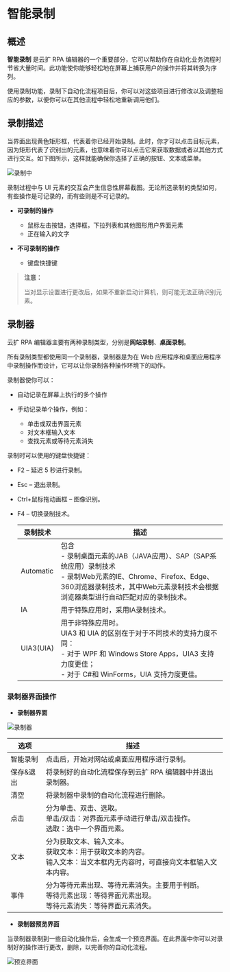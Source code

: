 # 智能录制

## 概述

**智能录制** 是云扩 RPA 编辑器的一个重要部分，它可以帮助你在自动化业务流程时节省大量时间。此功能使你能够轻松地在屏幕上捕获用户的操作并将其转换为序列。

使用录制功能，录制下自动化流程项目后，你可以对这些项目进行修改以及调整相应的参数，以便你可以在其他流程中轻松地重新调用他们。

## 录制描述

当界面出现黄色矩形框，代表着你已经开始录制。此时，你才可以点击目标元素，因为矩形代表了识别出的元素，也意味着你可以点击它来获取数据或者以其他方式进行交互。如下图所示，这样就能确保你选择了正确的按钮、文本或菜单。

![录制中](https://docimages.blob.core.chinacloudapi.cn/images/Studio/recording/recording.png)

录制过程中与 UI 元素的交互会产生信息性屏幕截图。无论所选录制的类型如何，有些操作是可记录的，而有些则是不可记录的。

- **可录制的操作**

  - 鼠标左击按钮，选择框，下拉列表和其他图形用户界面元素
  - 正在输入的文字

- **不可录制的操作**

  - 键盘快捷键

> **注意：**
>
> 当对显示设置进行更改后，如果不重新启动计算机，则可能无法正确识别元素。

## 录制器

云扩 RPA 编辑器主要有两种录制类型，分别是**网站录制**、**桌面录制**。

所有录制类型都使用同一个录制器，录制器是为在 Web 应用程序和桌面应用程序中录制操作而设计，它可以让你录制各种操作环境下的动作。

录制器使你可以：

- 自动记录在屏幕上执行的多个操作

- 手动记录单个操作，例如：

  - 单击或双击界面元素
  - 对文本框输入文本
  - 查找元素或等待元素消失

录制时可以使用的键盘快捷键：

- F2 – 延迟 5 秒进行录制。
- Esc – 退出录制。
- Ctrl+鼠标拖动画框 – 图像识别。
- F4 – 切换录制技术。

    |录制技术| 描述|
    |-----|-----|
    |Automatic |包含</br>- 录制桌面元素的JAB（JAVA应用）、SAP（SAP系统应用）录制技术</br>- 录制Web元素的IE、Chrome、Firefox、Edge、360浏览器录制技术，其中Web元素录制技术会根据浏览器类型进行自动匹配对应的录制技术。 |
    |IA|用于特殊应用时，采用IA录制技术。|
    |UIA3(UIA)|用于非特殊应用时。</br> UIA3 和 UIA 的区别在于对于不同技术的支持力度不同： </br> - 对于 WPF 和 Windows Store Apps，UIA3 支持力度更佳；</br>- 对于 C#和 WinForms，UIA 支持力度更佳。|

### 录制器界面操作

- **录制器界面**

![录制器](https://docimages.blob.core.chinacloudapi.cn/images/Studio/recording/recorder.PNG)

|选项| 描述|
|-----|-----|
|智能录制 |点击后，开始对网站或桌面应用程序进行录制。 |
|保存&退出 |将录制好的自动化流程保存到云扩 RPA 编辑器中并退出录制器。|
|清空 |将录制器中录制的自动化流程进行删除。|
|点击 |分为单击、双击、选取。</br> 单击/双击：对界面元素手动进行单击/双击操作。</br> 选取：选中一个界面元素。|
|文本 |分为获取文本、输入文本。 </br> 获取文本：用于获取文本的内容。 </br> 输入文本：当文本框内无内容时，可直接向文本框输入文本内容。 |
|事件 |分为等待元素出现、等待元素消失。主要用于判断。</br> 等待元素出现：等待界面元素出现。</br> 等待元素消失：等待界面元素消失。|

- **录制器预览界面**

当录制器录制到一些自动化操作后，会生成一个预览界面。在此界面中你可以对录制好的操作进行更改，删除，以完善你的自动化流程。

![预览界面](https://docimages.blob.core.chinacloudapi.cn/images/Studio/recording/preview.PNG)
